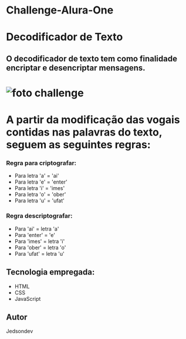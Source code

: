 # Challenge-Alura-One

# Decodificador de Texto
## O decodificador de texto tem como finalidade encriptar e desencriptar mensagens.

# ![foto challenge](https://github.com/user-attachments/assets/8204e467-ea43-4662-bbac-938163b12029)

# A partir da modificação das vogais contidas nas palavras do texto, seguem as seguintes regras:

### Regra para criptografar:
- Para letra 'a' = 'ai'
- Para letra 'e' = 'enter'
- Para letra 'i' = 'imes'
- Para letra 'o' = 'ober'
- Para letra 'u' = 'ufat'

### Regra descriptografar:
- Para 'ai' = letra 'a'
- Para 'enter' = 'e'
- Para 'imes' = letra 'i'
- Para 'ober' = letra 'o'
- Para 'ufat' = letra 'u'

## Tecnologia empregada:
- HTML
- CSS
- JavaScript

## Autor
Jedsondev
	
